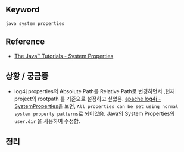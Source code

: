 ## Keyword
`java system properties`

## Reference
- [The Java™ Tutorials - System Properties](https://docs.oracle.com/javase/tutorial/essential/environment/sysprop.html)

## 상황 / 궁금증
- log4j properties의 Absolute Path를 Relative Path로 변경하면서 ,현재 project의 rootpath 를 기준으로 설정하고 싶었음. [apache log4j - SystemProperties](https://logging.apache.org/log4j/2.x/manual/configuration.html#SystemProperties)을 보면,  `All properties can be set using normal system property patterns`로 되어있음. Java의 System Properties의 `user.dir` 을 사용하여 수정함.

## 정리
